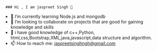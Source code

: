      ### Hi , I am jaspreet Singh 👋

- 🌱 I’m currently learning Node.js and mongodb
- 👯 I’m looking to collaborate on projects that are good for gaining knowledge and skills
- 💬 i have good knowledge of c++,Python, html,css,Bootstrap,XML,java,javascript,data structure and algorithm.
- 📫 How to reach me: jaspreetsinghngh@gmail.com
